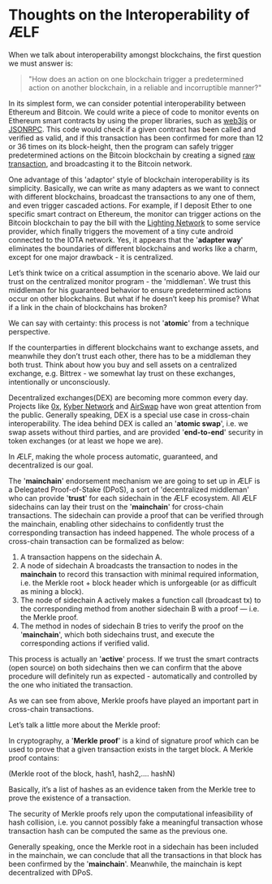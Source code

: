 # Thoughts on the Interoperability of ÆLF

When we talk about interoperability amongst blockchains, the first question we must answer is:

> "How does an action on one blockchain trigger a predetermined action on another blockchain, in a reliable and incorruptible manner?"

In its simplest form, we can consider potential interoperability between Ethereum and Bitcoin. We could write a piece of code to monitor events on Ethereum smart contracts by using the proper libraries, such as [web3js](https://github.com/ethereum/web3.js/) or [JSONRPC](https://github.com/ethereum/wiki/wiki/JSON-RPC).
This code would check if a given contract has been called and verified as valid, and if this transaction has been confirmed for more than 12 or 36 times on its block-height, then the program can safely trigger predetermined actions on the Bitcoin blockchain by creating a signed [raw transaction](https://en.bitcoin.it/wiki/Raw_Transactions), and broadcasting it to the Bitcoin network.

One advantage of this 'adaptor' style of blockchain interoperability is its simplicity. Basically, we can write as many adapters as we want to connect with different blockchains, broadcast the transactions to any one of them, and even trigger cascaded actions.
For example, if I deposit Ether to one specific smart contract on Ethereum, the monitor can trigger actions on the Bitcoin blockchain to pay the bill with the [Lighting Network](https://lightning.network/) to some service provider, which finally triggers the movement of a tiny cute android connected to the IOTA network. Yes, it appears that the '**adapter way**' eliminates the boundaries of different blockchains and works like a charm, except for one major drawback - it is centralized.

Let’s think twice on a critical assumption in the scenario above. We laid our trust on the centralized monitor program - the 'middleman'. We trust this middleman for his guaranteed behavior to ensure predetermined actions occur on other blockchains. But what if he doesn’t keep his promise? What if a link in the chain of blockchains has broken?

We can say with certainty: this process is not '**atomic**' from a technique perspective.

If the counterparties in different blockchains want to exchange assets, and meanwhile they don’t trust each other, there has to be a middleman they both trust.  Think about how you buy and sell assets on a centralized exchange, e.g. Bittrex - we somewhat lay trust on these exchanges, intentionally or unconsciously.

Decentralized exchanges(DEX) are becoming more common every day.  Projects like [0x](https://0xproject.com/), [Kyber Network](https://kyber.network/) and [AirSwap](https://www.airswap.io/) have won great attention from the public. Generally speaking, DEX is a special use case in cross-chain interoperability. The idea behind DEX is called an '**atomic swap**', i.e. we swap assets without third parties, and are provided '**end-to-end**' security in token exchanges (or at least we hope we are).

In ÆLF, making the whole process automatic, guaranteed, and decentralized is our goal.

The '**mainchain**' endorsement mechanism we are going to set up in ÆLF is a Delegated Proof-of-Stake (DPoS), a sort of 'decentralized middleman' who can provide '**trust**' for each sidechain in the ÆLF ecosystem. All ÆLF sidechains can lay their trust on the '**mainchain**' for cross-chain transactions. The sidechain can provide a proof that can be verified through the mainchain, enabling other sidechains to confidently trust the corresponding transaction has indeed happened. The whole process of a cross-chain transaction can be formalized as below:

1. A transaction happens on the sidechain A.
2. A node of sidechain A broadcasts the transaction to nodes in the **mainchain** to record this transaction with minimal required information, i.e. the Merkle root + block header which is unforgeable (or as difficult as mining a block).
3. The node of sidechain A actively makes a function call (broadcast tx) to the corresponding method from another sidechain B with a proof — i.e. the Merkle proof.
4. The method in nodes of sidechain B tries to verify the proof on the '**mainchain**', which both sidechains trust, and execute the corresponding actions if verified valid.

This process is actually an '**active**' process. If we trust the smart contracts (open source)
on both sidechains then we can confirm that the above procedure will definitely run as expected - automatically and controlled by the one who initiated the transaction.

As we can see from above, Merkle proofs have played an important part in cross-chain transactions.  

Let’s talk a little more about the Merkle proof:

In cryptography, a '**Merkle proof**' is a kind of signature proof which can be used to prove that a given transaction exists in the target block.  A Merkle proof contains:

(Merkle root of the block, hash1, hash2,…. hashN)

Basically, it’s a list of hashes as an evidence taken from the Merkle tree to prove the existence of a transaction.

The security of Merkle proofs rely upon the computational infeasibility of hash collision, i.e. you cannot possibly fake a meaningful transaction whose transaction hash can be computed the same as the previous one.

Generally speaking, once the Merkle root in a sidechain has been included in the mainchain, we can conclude that all the transactions in that block has been confirmed by the '**mainchain**'.  Meanwhile, the mainchain is kept decentralized with DPoS.

